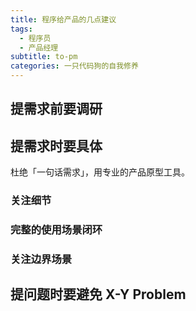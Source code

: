 ```yaml
---
title: 程序给产品的几点建议
tags:
  - 程序员
  - 产品经理
subtitle: to-pm
categories: 一只代码狗的自我修养
---
```



## 提需求前要调研


## 提需求时要具体
杜绝「一句话需求」，用专业的产品原型工具。

### 关注细节

### 完整的使用场景闭环

### 关注边界场景

## 提问题时要避免 X-Y Problem
